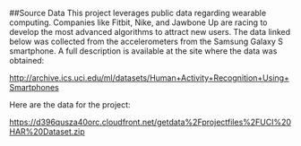 

##Source Data
This project leverages public data regarding wearable computing. Companies like Fitbit, Nike, and Jawbone Up are racing to develop the most advanced algorithms to attract new users. The data linked below was collected from the accelerometers from the Samsung Galaxy S smartphone. A full description is available at the site where the data was obtained:

http://archive.ics.uci.edu/ml/datasets/Human+Activity+Recognition+Using+Smartphones

Here are the data for the project:

https://d396qusza40orc.cloudfront.net/getdata%2Fprojectfiles%2FUCI%20HAR%20Dataset.zip

